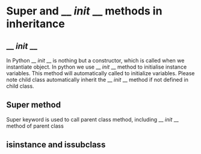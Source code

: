 # Super and __ _init_ __ methods in inheritance
## __ _init_ __
In Python __ _init_ __ is nothing but a constructor, which is called when we instantiate object.  In python we use __ _init_ __ method to initialise instance variables. This method will automatically called to initialize variables. Please note child class automatically inherit the __ _init_ __ method if not defined in child class.
## Super method 
Super keyword is used to call parent class method, including __ _init_ __ method of parent class

## isinstance and issubclass
